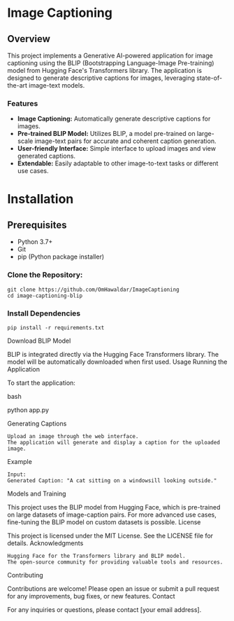 # **Image Captioning**

## Overview

This project implements a Generative AI-powered application for image captioning using the BLIP (Bootstrapping Language-Image Pre-training) model from Hugging Face's Transformers library. The application is designed to generate descriptive captions for images, leveraging state-of-the-art image-text models.
### Features
- **Image Captioning:** Automatically generate descriptive captions for images.
- **Pre-trained BLIP Model:** Utilizes BLIP, a model pre-trained on large-scale image-text pairs for accurate and coherent caption generation.
- **User-friendly Interface:** Simple interface to upload images and view generated captions.
- **Extendable:** Easily adaptable to other image-to-text tasks or different use cases.

# Installation
## Prerequisites

- Python 3.7+
- Git
- pip (Python package installer)

### Clone the Repository: 
    git clone https://github.com/OmHawaldar/ImageCaptioning
    cd image-captioning-blip

### Install Dependencies
    pip install -r requirements.txt

Download BLIP Model

BLIP is integrated directly via the Hugging Face Transformers library. The model will be automatically downloaded when first used.
Usage
Running the Application

To start the application:

bash

python app.py

Generating Captions

    Upload an image through the web interface.
    The application will generate and display a caption for the uploaded image.

Example

    Input: 
    Generated Caption: "A cat sitting on a windowsill looking outside."

Models and Training

This project uses the BLIP model from Hugging Face, which is pre-trained on large datasets of image-caption pairs. For more advanced use cases, fine-tuning the BLIP model on custom datasets is possible.
License

This project is licensed under the MIT License. See the LICENSE file for details.
Acknowledgments

    Hugging Face for the Transformers library and BLIP model.
    The open-source community for providing valuable tools and resources.

Contributing

Contributions are welcome! Please open an issue or submit a pull request for any improvements, bug fixes, or new features.
Contact

For any inquiries or questions, please contact [your email address].
